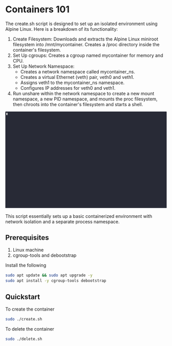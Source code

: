 # Containers 101

The create.sh script is designed to set up an isolated environment using Alpine Linux. Here is a breakdown of its functionality:

1. Create Filesystem: Downloads and extracts the Alpine Linux miniroot filesystem into /mnt/mycontainer. Creates a /proc directory inside the container's filesystem.
2. Set Up cgroups: Creates a cgroup named mycontainer for memory and CPU.
3. Set Up Network Namespace:
   * Creates a network namespace called mycontainer_ns.
   * Creates a virtual Ethernet (veth) pair, veth0 and veth1.
   * Assigns veth1 to the mycontainer_ns namespace.
   * Configures IP addresses for veth0 and veth1.
4. Run unshare within the network namespace to create a new mount namespace, a new PID namespace, and mounts the proc filesystem, then chroots into the container's filesystem and starts a shell.

![Demo](demo.gif)

This script essentially sets up a basic containerized environment with network isolation and a separate process namespace.

## Prerequisites

1. Linux machine
2. cgroup-tools and debootstrap

Install the following

```sh
sudo apt update && sudo apt upgrade -y
sudo apt install -y cgroup-tools debootstrap
```

## Quickstart

To create the container
```sh
sudo ./create.sh
```

To delete the container
```sh
sudo ./delete.sh
```
